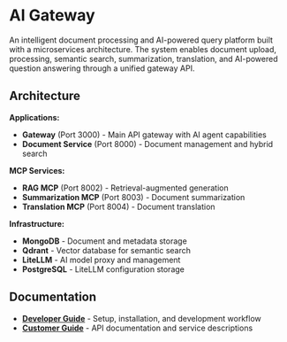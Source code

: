 # AI Gateway

An intelligent document processing and AI-powered query platform built with a microservices architecture. The system enables document upload, processing, semantic search, summarization, translation, and AI-powered question answering through a unified gateway API.

## Architecture

**Applications:**
- **Gateway** (Port 3000) - Main API gateway with AI agent capabilities
- **Document Service** (Port 8000) - Document management and hybrid search

**MCP Services:**
- **RAG MCP** (Port 8002) - Retrieval-augmented generation
- **Summarization MCP** (Port 8003) - Document summarization
- **Translation MCP** (Port 8004) - Document translation

**Infrastructure:**
- **MongoDB** - Document and metadata storage
- **Qdrant** - Vector database for semantic search
- **LiteLLM** - AI model proxy and management
- **PostgreSQL** - LiteLLM configuration storage


## Documentation

- **[Developer Guide](docs/developer.md)** - Setup, installation, and development workflow
- **[Customer Guide](docs/customer.md)** - API documentation and service descriptions

